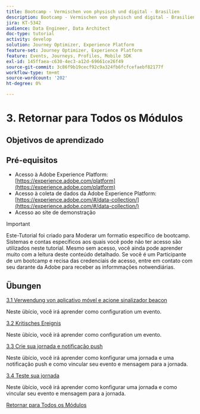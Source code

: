 ```yaml
---
title: Bootcamp - Vermischen von physisch und digital - Brasilien
description: Bootcamp - Vermischen von physisch und digital - Brasilien
jira: KT-5342
audience: Data Engineer, Data Architect
doc-type: tutorial
activity: develop
solution: Journey Optimizer, Experience Platform
feature-set: Journey Optimizer, Experience Platform
feature: Events, Journeys, Profiles, Mobile SDK
exl-id: 145ffaea-c630-4ec3-a12d-69661ce26f49
source-git-commit: 3c86f9b19cecf92c9a324fb6fcfcefaebf82177f
workflow-type: tm+mt
source-wordcount: '202'
ht-degree: 0%

---
```


# 3. Retornar para Todos os Módulos

## Objetivos de aprendizado

## Pré-equisitos

- Acesso à Adobe Experience Platform: [https://experience.adobe.com/platform](https://experience.adobe.com/platform)
- Acesso à coleta de dados da Adobe Experience Platform: [https://experience.adobe.com/#/data-collection/](https://experience.adobe.com/#/data-collection/)
- Acesso ao site de demonstração

>[!IMPORTANT]
>
>Este-Tutorial foi criado para Moderar um formatio específico de bootcamp. Sistemas e contas específicos aos quais você pode não ter acesso são utilizados neste tutorial. Mesmo sem acesso, você ainda pode aprender muito com a leitura deste conteúdo detalhado. Se você é um Participante de um bootcamp e recisa das credenciais de acesso, entre em contato com seu darante da Adobe para receber as informmações notwendiárias.

## Übungen

[3.1 Verwendung von aplicativo móvel e acione sinalizador beacon](./ex1.md)

Neste übício, você irá aprender como configuration um evento.

[3.2 Kritisches Ereignis](./ex2.md)

Neste übício, você irá aprender como configuration um evento.

[3.3 Crie sua jornada e notificação push](./ex3.md)

Neste übício, você irá aprender como konfigurar uma jornada e uma notificação push e como vincular seu evento e mensagem para a jornada.

[3.4 Teste sua jornada](./ex4.md)

Neste übício, você irá aprender como konfigurar uma jornada e como vincular seu evento e mensagem para a jornada.

[Retornar para Todos os Módulos](../../overview.md)

